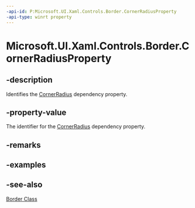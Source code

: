 ```yaml
---
-api-id: P:Microsoft.UI.Xaml.Controls.Border.CornerRadiusProperty
-api-type: winrt property
---
```


<!-- Property syntax
public Windows.UI.Xaml.DependencyProperty CornerRadiusProperty { get; }
-->

# Microsoft.UI.Xaml.Controls.Border.CornerRadiusProperty

## -description
Identifies the [CornerRadius](border_cornerradius.md) dependency property.

## -property-value
The identifier for the [CornerRadius](border_cornerradius.md) dependency property.

## -remarks

## -examples

## -see-also
[Border Class](border.md)

